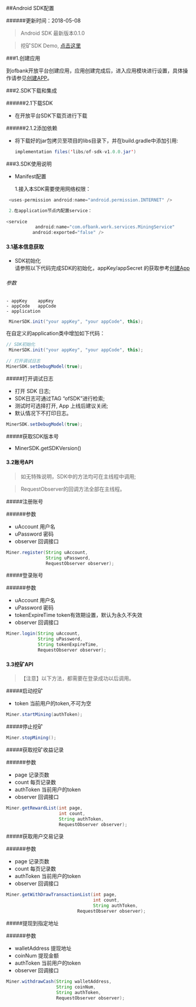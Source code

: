 ##Android SDK配置

######更新时间：2018-05-08

> Android SDK 最新版本0.1.0

> 挖矿SDK Demo, [点击这里](https://github.com/OFBank/OFBank-Android-Demo.git)

###1.创建应用

到ofbank开放平台创建应用，应用创建完成后，进入应用模块进行设置，具体操作请参见[创建APP](http://test.openapi.lingzhuworld.cn/)。

###2.SDK下载和集成

######2.1下载SDK

  - 在开放平台SDK下载页进行下载

######2.1.2添加依赖

 - 将下载好的jar包拷贝至项目的libs目录下，并在build.gradle中添加引用:
   
   ```java
   implementation files('libs/of-sdk-v1.0.0.jar')
	```
	
###3.SDK使用说明

 - Manifest配置
   
   1.接入本SDK需要使用网络权限：
   
  ```java
   <uses-permission android:name="android.permission.INTERNET" />

   2.在application节点内配置service：
   
  <service
             android:name="com.ofbank.work.services.MiningService"
            android:exported="false" />
  ```
  
#### 3.1基本信息获取 
 
 - SDK初始化     
 请参照以下代码完成SDK的初始化，appKey/appSecret 的获取参考[创建App](http://test.openapi.lingzhuworld.cn/)
 
 ###### 参数

 	- appKey   	appKey
 	- appCode  	appCode
 	- application 
 
 ```java
  MinerSDK.init("your appKey", "your appCode", this);  
 ```
 
 在自定义的application类中增加如下代码：
 
 ```java
 // SDK初始化
  MinerSDK.init("your appKey", "your appCode", this);
  
 // 打开调试日志
 MinerSDK.setDebugModel(true);
 
 ```
 
 #####打开调试日志

 - 打开 SDK 日志;
 - SDK日志可通过TAG “ofSDK”进行检索;
 - 测试时可选择打开, App 上线后建议关闭;
 - 默认情况下不打印日志。
 
 ```java
 MinerSDK.setDebugModel(true);
 ```
 
 
#####获取SDK版本号

 - MinerSDK.getSDKVersion()

 
#### 3.2账号API

>如无特殊说明，SDK中的方法均可在主线程中调用;

>RequestObserver的回调方法全部在主线程。

#####注册账号

######参数

 - uAccount    用户名
 - uPassword   密码
 - observer    回调接口

```java
Miner.register(String uAccount,
               String uPassword,
               RequestObserver observer);
```

#####登录账号

######参数

 - uAccount             用户名
 - uPassword            密码
 - tokenExpireTime      token有效期设置，默认为永久不失效
 - observer             回调接口

```java
Miner.login(String uAccount,
            String uPassword,
            String tokenExpireTime,
            RequestObserver observer);
```

#### 3.3挖矿API

> 【注意】以下方法，都需要在登录成功以后调用。
 
#####启动挖矿
- token 当前用户的token,不可为空

```java
Miner.startMining(authToken);
```

#####停止挖矿

```java
Miner.stopMining();
```

#####获取挖矿收益记录

######参数

 - page       记录页数
 - count      每页记录数
 - authToken  当前用户的token
 - observer   回调接口

```java
Miner.getRewardList(int page,
                    int count,
                    String authToken,
                    RequestObserver observer);
```

#####获取用户交易记录

######参数

 - page       记录页数
 - count      每页记录数
 - authToken  当前用户的token
 - observer   回调接口

```java
Miner.getWithDrawTransactionList(int page,
                                 int count,
                                 String authToken,
                           RequestObserver observer);
```

#####提现到指定地址

######参数

 - walletAddress      提现地址
 - coinNum            提现金额
 - authToken          当前用户的token
 - observer           回调接口 

```java
Miner.withdrawCash(String walletAddress,
                   String coinNum,
                   String authToken, 
                   RequestObserver observer);
```